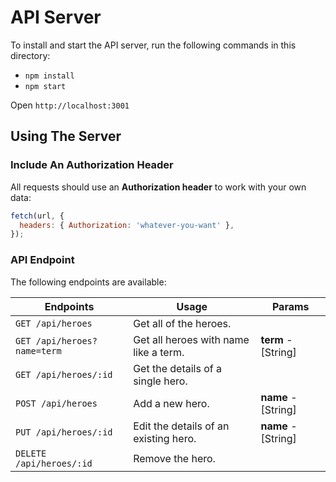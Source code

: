# API Server

To install and start the API server, run the following commands in this directory:

- `npm install`
- `npm start`

Open `http://localhost:3001`

## Using The Server

### Include An Authorization Header

All requests should use an **Authorization header** to work with your own data:

```js
fetch(url, {
  headers: { Authorization: 'whatever-you-want' },
});
```

### API Endpoint

The following endpoints are available:

| Endpoints                   | Usage                                 | Params              |
| --------------------------- | ------------------------------------- | ------------------- |
| `GET /api/heroes`           | Get all of the heroes.                |                     |
| `GET /api/heroes?name=term` | Get all heroes with name like a term. | **term** - [String] |
| `GET /api/heroes/:id`       | Get the details of a single hero.     |                     |
| `POST /api/heroes`          | Add a new hero.                       | **name** - [String] |
| `PUT /api/heroes/:id`       | Edit the details of an existing hero. | **name** - [String] |
| `DELETE /api/heroes/:id`    | Remove the hero.                      |                     |
